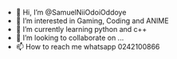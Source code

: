 - 👋 Hi, I’m @SamuelNiiOdoiOddoye
- 👀 I’m interested in Gaming, Coding and ANIME
- 🌱 I’m currently learning python and c++
- 💞️ I’m looking to collaborate on ...
- 📫 How to reach me whatsapp 0242100866 

<!---
SamuelNiiOdoiOddoye/SamuelNiiOdoiOddoye is a ✨ special ✨ repository because its `README.md` (this file) appears on your GitHub profile.
You can click the Preview link to take a look at your changes.
--->
